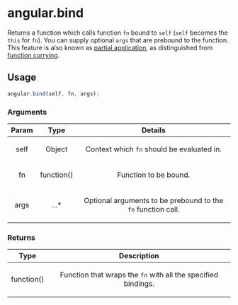 



# angular.bind








Returns a function which calls function `fn` bound to `self` (`self` becomes the `this` for
`fn`). You can supply optional `args` that are prebound to the function. This feature is also
known as [partial application](http://en.wikipedia.org/wiki/Partial_application), as
distinguished from [function currying](http://en.wikipedia.org/wiki/Currying#Contrast_with_partial_function_application).







  

## Usage
```js
angular.bind(self, fn, args);
```





### Arguments

| Param | Type | Details |
| :--: | :--: | :--: |
| self | Object | <p>Context which <code>fn</code> should be evaluated in.</p>  |
| fn | function() | <p>Function to be bound.</p>  |
| args | ...* | <p>Optional arguments to be prebound to the <code>fn</code> function call.</p>  |

### Returns

| Type | Description |
| :--: | :--: |
| function() | <p>Function that wraps the <code>fn</code> with all the specified bindings.</p>  |








